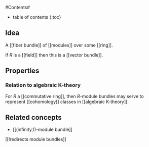 
#Contents#
* table of contents
{:toc}

## Idea

A [[fiber bundle]] of [[modules]] over some [[ring]].

If $R$ is a [[field]] then this is a [[vector bundle]].

## Properties 

### Relation to algebraic K-theory

For $R$ a [[commutative ring]], then $R$-module bundles may serve to 
represent [[cohomology]] classes in [[algebraic K-theory]].

## Related concepts



* [[(infinity,1)-module bundle]]

[[!redirects module bundles]]